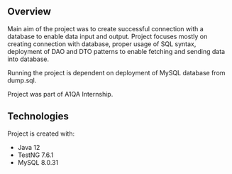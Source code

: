 ## Overview 
Main aim of the project was to create successful connection with a database to enable data input and output. Project focuses mostly on creating connection with database, proper usage of SQL syntax,  deployment of DAO and DTO patterns to enable fetching and sending data into database.

Running the project is dependent on deployment of MySQL database from dump.sql. 

Project was part of A1QA Internship.

## Technologies
Project is created with:
-	Java 12
-	TestNG 7.6.1
-	MySQL 8.0.31
